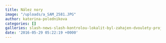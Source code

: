 ```yaml
---
title: Nález nory
image: "/uploads/a_SAM_2581.JPG"
author: katerina-polednikova
categories: []
galleries: slash-news-slash-kontrolou-lokalit-byl-zahajen-dvoulety-projekt
date: '2016-05-29 05:22:19 +0000'
---
```

